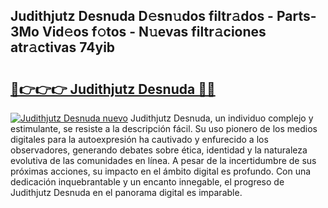 ## Judithjutz Desnuda D𝚎sn𝚞dos filtr𝚊dos - Parts-3Mo Vid𝚎os f𝚘tos - N𝚞evas filtr𝚊ciones atr𝚊ctivas 74yib

# <h2><a href="http://mb8yxj.tromn.icu/?c=Judithjutz+Desnuda">🔗👉👉👉 Judithjutz Desnuda 🔗🔗</a></h2>

[![Judithjutz Desnuda nuevo](https://i.imgur.com/pEAQMta.gif)](http://mb8yxj.tromn.icu/?c=Judithjutz+Desnuda)
Judithjutz Desnuda, un individuo complejo y estimulante, se resiste a la descripción fácil. Su uso pionero de los medios digitales para la autoexpresión ha cautivado y enfurecido a los observadores, generando debates sobre ética, identidad y la naturaleza evolutiva de las comunidades en línea. A pesar de la incertidumbre de sus próximas acciones, su impacto en el ámbito digital es profundo. Con una dedicación inquebrantable y un encanto innegable, el progreso de Judithjutz Desnuda en el panorama digital es imparable.
